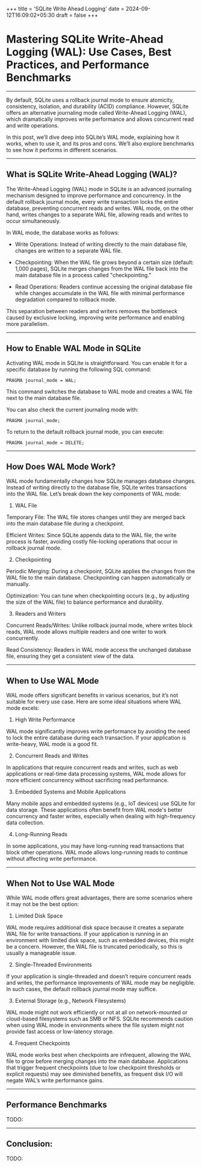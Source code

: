 +++
title = 'SQLite Write Ahead Logging'
date = 2024-09-12T16:09:02+05:30
draft = false
+++
# Mastering SQLite Write-Ahead Logging (WAL): Use Cases, Best Practices, and Performance Benchmarks

---

By default, SQLite uses a rollback journal mode to ensure atomicity, consistency, isolation, and durability (ACID) compliance. However, SQLite offers an alternative journaling mode called Write-Ahead Logging (WAL), which dramatically improves write performance and allows concurrent read and write operations.

In this post, we’ll dive deep into SQLite’s WAL mode, explaining how it works, when to use it, and its pros and cons. We’ll also explore benchmarks to see how it performs in different scenarios.


---

## What is SQLite Write-Ahead Logging (WAL)?

The Write-Ahead Logging (WAL) mode in SQLite is an advanced journaling mechanism designed to improve performance and concurrency. In the default rollback journal mode, every write transaction locks the entire database, preventing concurrent reads and writes. WAL mode, on the other hand, writes changes to a separate WAL file, allowing reads and writes to occur simultaneously.

In WAL mode, the database works as follows:

- Write Operations: Instead of writing directly to the main database file, changes are written to a separate WAL file.

- Checkpointing: When the WAL file grows beyond a certain size (default: 1,000 pages), SQLite merges changes from the WAL file back into the main database file in a process called "checkpointing."

- Read Operations: Readers continue accessing the original database file while changes accumulate in the WAL file with minimal performance degradation compared to rollback mode.


This separation between readers and writers removes the bottleneck caused by exclusive locking, improving write performance and enabling more parallelism.


---

## How to Enable WAL Mode in SQLite

Activating WAL mode in SQLite is straightforward. You can enable it for a specific database by running the following SQL command:

```
PRAGMA journal_mode = WAL;
```
This command switches the database to WAL mode and creates a WAL file next to the main database file.

You can also check the current journaling mode with:

```
PRAGMA journal_mode;
```

To return to the default rollback journal mode, you can execute:

```
PRAGMA journal_mode = DELETE;
```


---

## How Does WAL Mode Work?

WAL mode fundamentally changes how SQLite manages database changes. Instead of writing directly to the database file, SQLite writes transactions into the WAL file. Let’s break down the key components of WAL mode:

1. WAL File

Temporary File: The WAL file stores changes until they are merged back into the main database file during a checkpoint.

Efficient Writes: Since SQLite appends data to the WAL file, the write process is faster, avoiding costly file-locking operations that occur in rollback journal mode.


2. Checkpointing

Periodic Merging: During a checkpoint, SQLite applies the changes from the WAL file to the main database. Checkpointing can happen automatically or manually.

Optimization: You can tune when checkpointing occurs (e.g., by adjusting the size of the WAL file) to balance performance and durability.


3. Readers and Writers

Concurrent Reads/Writes: Unlike rollback journal mode, where writes block reads, WAL mode allows multiple readers and one writer to work concurrently.

Read Consistency: Readers in WAL mode access the unchanged database file, ensuring they get a consistent view of the data.



---

## When to Use WAL Mode

WAL mode offers significant benefits in various scenarios, but it’s not suitable for every use case. Here are some ideal situations where WAL mode excels:

1. High Write Performance

WAL mode significantly improves write performance by avoiding the need to lock the entire database during each transaction. If your application is write-heavy, WAL mode is a good fit.

2. Concurrent Reads and Writes

In applications that require concurrent reads and writes, such as web applications or real-time data processing systems, WAL mode allows for more efficient concurrency without sacrificing read performance.

3. Embedded Systems and Mobile Applications

Many mobile apps and embedded systems (e.g., IoT devices) use SQLite for data storage. These applications often benefit from WAL mode's better concurrency and faster writes, especially when dealing with high-frequency data collection.

4. Long-Running Reads

In some applications, you may have long-running read transactions that block other operations. WAL mode allows long-running reads to continue without affecting write performance.


---

## When Not to Use WAL Mode

While WAL mode offers great advantages, there are some scenarios where it may not be the best option:

1. Limited Disk Space

WAL mode requires additional disk space because it creates a separate WAL file for write transactions. If your application is running in an environment with limited disk space, such as embedded devices, this might be a concern. However, the WAL file is truncated periodically, so this is usually a manageable issue.

2. Single-Threaded Environments

If your application is single-threaded and doesn’t require concurrent reads and writes, the performance improvements of WAL mode may be negligible. In such cases, the default rollback journal mode may suffice.

3. External Storage (e.g., Network Filesystems)

WAL mode might not work efficiently or not at all on network-mounted or cloud-based filesystems such as SMB or NFS. SQLite recommends caution when using WAL mode in environments where the file system might not provide fast access or low-latency storage.

4. Frequent Checkpoints

WAL mode works best when checkpoints are infrequent, allowing the WAL file to grow before merging changes into the main database. Applications that trigger frequent checkpoints (due to low checkpoint thresholds or explicit requests) may see diminished benefits, as frequent disk I/O will negate WAL’s write performance gains.


---

## Performance Benchmarks
TODO:

---


## Conclusion:
TODO:
